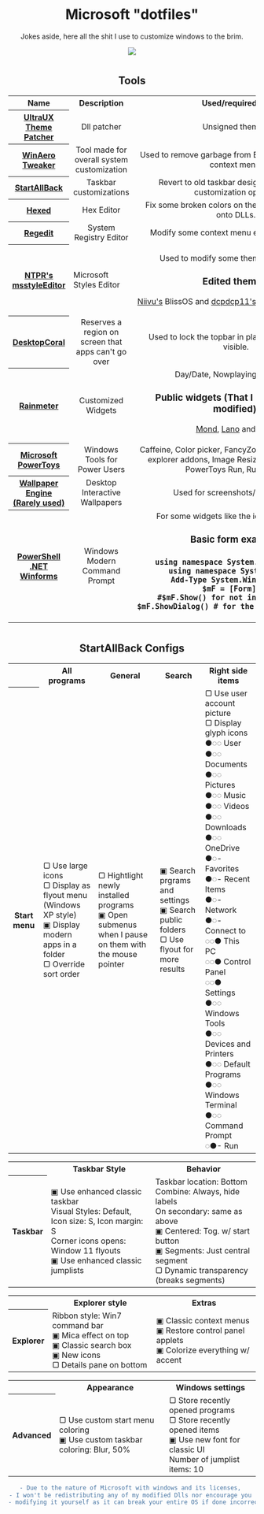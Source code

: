 <div align="center">
  <h1>Microsoft "dotfiles"</h1>
<p>Jokes aside, here all the shit I use to customize windows to the brim.</p>

<img align="center" src="https://user-images.githubusercontent.com/17398632/215917149-15d732ed-3c40-4213-b767-c0366f25f978.png">

 <h1></h1>
  
<h2 align="center"> Tools </h2>
<table align="center">
  <tr>
    <th>Name</th>
    <th>Description</th>
    <th>Used/required for</th>
  </tr>
  <tr>
    <th><a href="https://mhoefs.eu/software_uxtheme.php?ref=syssel&lang=en">UltraUX Theme Patcher</a></th>
    <td align="center">Dll patcher</td>
    <td align="center">Unsigned themes.</td>
  </tr>
  <tr>
    <th><a href="https://winaero.com/downloads/winaerotweaker.zip">WinAero Tweaker</a></th>
    <td align="center">Tool made for overall system customization</td>
    <td align="center">Used to remove garbage from Explorer and desktop context menu.</td>
  </tr>
  <tr>
    <th><a href="https://www.startallback.com/">StartAllBack</a></th>
    <td align="center">Taskbar customizations</td>
    <td align="center">Revert to old taskbar design and get extra customization options.</td>
  </tr>
  <tr>
    <th><a href="https://hexed.it/">Hexed</a></th>
    <td align="center">Hex Editor</td>
    <td align="center">Fix some broken colors on the UI that are backed onto DLLs.</td>
  </tr>
  <tr>
    <th><a href="#">Regedit</a></th>
    <td align="center">System Registry Editor</td>
    <td align="center">Modify some context menu entries and colors.</td>
  </tr>
  <tr>
    <th><a href="https://github.com/nptr/msstyleEditor">NTPR's msstyleEditor</a></th>
    <td>Microsoft Styles Editor</td>
    <td>
      <p  align="center">Used to modify some themes to my liking</p>
      <h3 align="center">Edited themes:</h3>
      <p align="center">
        <a href="https://www.deviantart.com/niivu">Niivu's</a> BlissOS and <a href="https://www.deviantart.com/dpcdpc11/gallery">dcpdcp11's</a> Simplify/Maverick11
      </p>
    </td>
  </tr>
  <tr>
    <th><a href="https://www.donationcoder.com/software/mouser/other-windows-apps/desktopcoral">DesktopCoral</a></th>
    <td align="center">Reserves a region on screen that apps can't go over</td>
    <td align="center">Used to lock the topbar in place to keep always visible.</td>
  </tr>
  <tr>
    <th><a href="https://www.rainmeter.net/">Rainmeter</a></th>
    <td align="center">Customized Widgets</td>
    <td align="center">
      Day/Date, Nowplaying, Visualizer
      <h3 align="center">Public widgets (That I used stock or modified):</h3>
      <p align="center">
        <a href="https://visualskins.com/skin/mond">Mond</a>, <a href="https://visualskins.com/skin/lano">Lano</a> and <a href="https://www.deviantart.com/reb70/art/NORD-Music-Player-838393199">Nord</a>
      </p>
      </ul>
    </td>
  </tr>
  <tr>
    <th><a href="">Microsoft PowerToys</a></th>
    <td align="center">Windows Tools for Power Users</td>
    <td align="center">Caffeine, Color picker, FancyZones, Locksmith, SVG explorer addons, Image Resizer, PowerRename, PowerToys Run, Ruler, OCR</td>
  </tr>
  <tr>
    <th><a href="https://store.steampowered.com/app/431960/Wallpaper_Engine/">Wallpaper Engine (Rarely used)</a></th>
    <td align="center">Desktop Interactive Wallpapers</td>
    <td align="center">Used for screenshots/photos only</td>
  </tr>
  <tr>
    <th><a href="https://github.com/PowerShell/Powershell">PowerShell</a> <a href="https://dotnet.microsoft.com/en-us/download/dotnet/7.0">.NET Winforms</a></th>
    <td align="center">Windows Modern Command Prompt</td>
    <td align="center">
      For some widgets like the icons on the side
      <h3 align="center">Basic form example:<h3>
        <pre align="center">
using namespace System.Windows.Forms
using namespace System.Drawing
Add-Type System.Windows.Forms
$mF = [Form]@{}
#$mF.Show() for not interative ones
$mF.ShowDialog() # for the interactive ones </pre>
    </td>
  </tr>
</table>
<h1></h1>
<h2 align="center">StartAllBack Configs</h2>
<table align="center">
  <tr>
    <th/>
    <th>All programs</th>
    <th>General</th>
    <th>Search</th>
    <th>Right side items</th>
  </tr>
  <tr>
    <th>Start menu</td>
    <td>
      ▢ Use large icons
      <br>
      ▢ Display as flyout menu (Windows XP style)
      <br>
      ▣ Display modern apps in a folder
      <br>
      ▢ Override sort order
    </td>
    <td>
      ▢ Hightlight newly installed programs
      <br>▣ Open submenus when I pause on them with the mouse pointer
    </td>
    <td>
      ▣ Search prgrams and settings
      <br>▣ Search public folders
      <br>▢ Use flyout for more results
    </td>
    <td>
      ▢ Use user account picture
      <br>▢ Display glyph icons
      <br>●◌◌ User
      <br>●◌◌ Documents
      <br>●◌◌ Pictures
      <br>●◌◌ Music
      <br>●◌◌ Videos
      <br>●◌◌ Downloads
      <br>●◌◌ OneDrive
      <br>●◌- Favorites
      <br>●◌- Recent Items
      <br>●◌- Network
      <br>●◌- Connect to
      <br>◌◌● This PC
      <br>◌◌● Control Panel
      <br>◌◌● Settings
      <br>●◌◌ Windows Tools
      <br>●◌◌ Devices and Printers
      <br>●◌◌ Default Programs
      <br>●◌◌ Windows Terminal
      <br>●◌◌ Command Prompt
      <br>◌●- Run
    </td>
  </tr>
</table>
<table align="center">
  <tr>
    <th/>
    <th>Taskbar Style</th>
    <th>Behavior</th>
  </tr>
  <tr>
    <th>Taskbar</th>
    <td>
      ▣ Use enhanced classic taskbar
      <br>Visual Styles: Default, Icon size: S, Icon margin: S
      <br>Corner icons opens: Window 11 flyouts
      <br>▣ Use enhanced classic jumplists
    </td>
    <td>
      Taskbar location: Bottom
      <br>Combine: Always, hide labels
      <br>On secondary: same as above
      <br>▣ Centered: Tog. w/ start button
      <br>▣ Segments: Just central segment
      <br>▢ Dynamic transparency (breaks segments)
    </td>
  </tr>
</table>
<table align="center">
  <tr>
    <th/>
    <th>Explorer style</th>
    <th>Extras</th>
  </tr>
  <tr>
    <th>Explorer</th>
    <td>
      Ribbon style: Win7 command bar
      <br>▣ Mica effect on top
      <br>▣ Classic search box
      <br>▣ New icons
      <br>▢ Details pane on bottom
    </td>
    <td>
      ▣ Classic context menus
      <br>▣ Restore control panel applets
      <br>▣ Colorize everything w/ accent
    </td>
</table>
<table align="center">
  <tr>
    <th/>
    <th>Appearance</th>
    <th>Windows settings</th>
  </tr>
  <tr>
    <th>Advanced</th>
    <td>
      ▢ Use custom start menu coloring
      <br>▣ Use custom taskbar coloring: Blur, 50%
    </td>
    <td>
      ▢ Store recently opened programs
      <br>▢ Store recently opened items
      <br>▣ Use new font for classic UI
      <br>Number of jumplist items: 10
    </td>
  </tr>
 </table>
 
 ```diff
- Due to the nature of Microsoft with windows and its licenses, 
- I won't be redistributing any of my modified Dlls nor encourage you 
- modifying it yourself as it can break your entire OS if done incorrectly.
 ```
